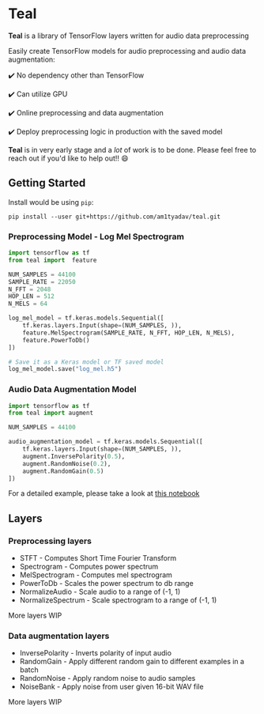 # Teal

__Teal__ is a library of TensorFlow layers written for audio data preprocessing

Easily create TensorFlow models for audio preprocessing and audio data augmentation:

:heavy_check_mark: No dependency other than TensorFlow

:heavy_check_mark: Can utilize GPU

:heavy_check_mark: Online preprocessing and data augmentation

:heavy_check_mark: Deploy preprocessing logic in production with the saved model

__Teal__ is in very early stage and a _lot_ of work is to be done. Please feel free to reach out if you'd like to help out!! :smile:

## Getting Started

Install would be using `pip`:

`pip install --user git+https://github.com/am1tyadav/teal.git`

### Preprocessing Model - Log Mel Spectrogram

```python
import tensorflow as tf
from teal import  feature

NUM_SAMPLES = 44100
SAMPLE_RATE = 22050
N_FFT = 2048
HOP_LEN = 512
N_MELS = 64

log_mel_model = tf.keras.models.Sequential([
    tf.keras.layers.Input(shape=(NUM_SAMPLES, )),
    feature.MelSpectrogram(SAMPLE_RATE, N_FFT, HOP_LEN, N_MELS),
    feature.PowerToDb()
])

# Save it as a Keras model or TF saved model
log_mel_model.save("log_mel.h5")
```

### Audio Data Augmentation Model

```python
import tensorflow as tf
from teal import augment

NUM_SAMPLES = 44100

audio_augmentation_model = tf.keras.models.Sequential([
    tf.keras.layers.Input(shape=(NUM_SAMPLES, )),
    augment.InversePolarity(0.5),
    augment.RandomNoise(0.2),
    augment.RandomGain(0.5)
])
```

For a detailed example, please take a look at [this notebook](examples/Audio%20Classifier.ipynb)

## Layers

### Preprocessing layers

* STFT - Computes Short Time Fourier Transform
* Spectrogram - Computes power spectrum
* MelSpectrogram - Computes mel spectrogram
* PowerToDb - Scales the power spectrum to db range
* NormalizeAudio - Scale audio to a range of (-1, 1)
* NormalizeSpectrum - Scale spectrogram to a range of (-1, 1)

More layers WIP

### Data augmentation layers

* InversePolarity - Inverts polarity of input audio
* RandomGain - Apply different random gain to different examples in a batch
* RandomNoise - Apply random noise to audio samples
* NoiseBank - Apply noise from user given 16-bit WAV file

More layers WIP
